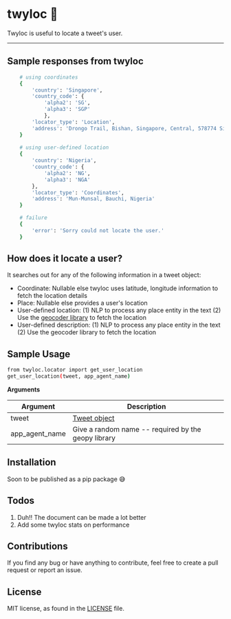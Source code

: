 # twyloc 📍
Twyloc is useful to locate a tweet's user.


--------------------------------------------------------------------------------

## Sample responses from twyloc
```bash
    # using coordinates
    {   
        'country': 'Singapore',
        'country_code': {
            'alpha2': 'SG',
            'alpha3': 'SGP'
            }, 
        'locator_type': 'Location',
        'address': 'Drongo Trail, Bishan, Singapore, Central, 578774 Singapore'
    }
    
    # using user-defined location 
    {
        'country': 'Nigeria', 
        'country_code': {
            'alpha2': 'NG',
            'alpha3': 'NGA'
        },
        'locator_type': 'Coordinates',
        'address': 'Mun-Munsal, Bauchi, Nigeria'
    }

    # failure 
    {
        'error': 'Sorry could not locate the user.'
    }

```

## How does it locate a user? 

It searches out for any of the following information in a tweet object:
<!-- toc -->
- Coordinate:  Nullable else twyloc uses latitude, longitude information to fetch the location details
- Place: Nullable else provides a user's location
- User-defined location: (1) NLP to process any place entity in the text (2) Use the [geocoder library](https://geocoder.readthedocs.io/) to fetch the location 
- User-defined description: (1) NLP to process any place entity in the text (2) Use the geocoder library to fetch the location 
<!-- tocstop -->

## Sample Usage
```bash
from twyloc.locator import get_user_location
get_user_location(tweet, app_agent_name)
```

**Arguments**

| Argument | Description 
| ---- | --- | 
| tweet | [Tweet object](https://developer.twitter.com/en/docs/twitter-api/v1/data-dictionary/object-model/tweet) |
| app_agent_name | Give a random name -- required by the geopy library |


## Installation 
Soon to be published as a pip package 😅

## Todos
1. Duh!! The document can be made a lot better 
2. Add some twyloc stats on performance

## Contributions
If you find any bug or have anything to contribute, feel free to create a pull request or report an issue.  

## License
MIT license, as found in the [LICENSE](LICENSE) file.

